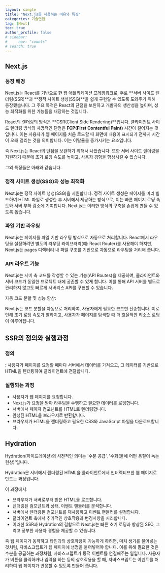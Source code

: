 ```yaml
---
layout: single
title: "Next.js를 사용하는 이유와 특징"
categories: 기술면접
tag: [Next]
toc: true
author_profile: false
# sidebar:
#     nav: "counts"
# search: true
---
```


## Next.js

### 등장 배경

Next.js는 React를 기반으로 한 웹 애플리케이션 프레임워크로, 주로 **서버 사이드 렌더링(SSR)**과 **정적 사이트 생성(SSG)**을 쉽게 구현할 수 있도록 도와주기 위해 등장했습니다. 그 주요 목적은 React의 단점을 보완하고 개발자의 생산성을 높이며, 성능 최적화를 위한 기능들을 내장하는 것입니다.

React의 렌더링의 방식은 **CSR(Client Side Rendering)**입니다. 클라이언트 사이드 렌더링 방식의 치명적인 단점은 **FCP(First Contentful Paint)** 시간이 길어지는 것입니다. 이는 사용자가 웹 페이지를 처음 로드할 때 화면에 내용이 표시되기 전까지 시간이 오래 걸리는 것을 의미합니다. 이는 이탈율을 증가시키는 요소입니다.

즉 Next.js는 React의 단점을 보완하기 위해서 나왔습니다. 또한 서버 사이드 렌더링을 지원하기 때문에 초기 로딩 속도를 높이고, 사용자 경험을 향상시킬 수 있습니다.

그외 특징들은 아래와 같습니다.

### 정적 사이트 생성(SSG)와 성능 최적화

Next.js는 정적 사이트 생성(SSG)을 지원합니다. 정적 사이트 생성은 페이지를 미리 빌드하여 HTML 파일로 생성한 후 서버에서 제공하는 방식으로, 이는 빠른 페이지 로딩 속도와 서버 부하 감소에 기여합니다. Next.js는 이러한 방식의 구축을 손쉽게 만들 수 있도록 돕습니다.

### 파일 기반 라우팅

Next.js는 페이지를 파일 기반 라우팅 방식으로 자동으로 처리합니다. React에서 라우팅을 설정하려면 별도의 라우팅 라이브러리(예: React Router)를 사용해야 하지만, Next.js는 pages 디렉터리 내 파일 구조를 기반으로 자동으로 라우팅을 처리해 줍니다.

### API 라우트 기능

Next.js는 서버 측 코드를 작성할 수 있는 기능(API Routes)을 제공하여, 클라이언트와 서버 코드가 동일한 프로젝트 내에 공존할 수 있게 합니다. 이를 통해 API 서버를 별도로 관리하지 않고도 빠르게 서버리스 API를 구현할 수 있습니다.

자동 코드 분할 및 성능 향상:

Next.js는 코드 분할을 자동으로 처리하여, 사용자에게 필요한 코드만 전송합니다. 이로 인해 초기 로딩 속도가 빨라지고, 사용자가 페이지를 탐색할 때 더 효율적인 리소스 로딩이 이루어집니다.

## SSR의 정의와 실행과정

### 정의

: 사용자가 페이지를 요청할 때마다 서버에서 데이터를 가져오고, 그 데이터를 기반으로 HTML을 렌더링하여 클라이언트에 전달합니다.

### 실행되는 과정

- 사용자가 웹 페이지를 요청합니다.
- Next.js가 요청을 받아 라우팅을 수행하고 필요한 데이터를 로딩합니다.
- 서버에서 페이지 컴포넌트를 HTML로 렌더링합니다.
- 완성된 HTML을 브라우저로 반환합니다.
- 브라우저가 HTML을 렌더링하고 필요한 CSS와 JavaScript 파일을 다운로드합니다.

## Hydration

Hydration(하이드레이션)의 사전적인 의미는 '수분 공급', '수화(물에 어떤 용질이 녹는 현상)'입니다.

Hydration은 서버에서 렌더링된 HTML을 클라이언트에서 인터랙티브한 웹 페이지로 만드는 과정입니다.

이 과정에서:

- 브라우저가 서버로부터 받은 HTML을 로드합니다.
- 렌더링된 컴포넌트와 상태, 이벤트 핸들러를 분석합니다.
- 서버에서 렌더링된 컴포넌트를 재사용하고 이벤트 핸들러를 설정합니다.
- 클라이언트 측에서 추가적인 상호작용과 변경사항을 처리합니다.
- 이러한 SSR과 Hydration의 결합으로 Next.js는 빠른 초기 로딩과 향상된 SEO, 그리고 풍부한 사용자 경험을 제공할 수 있습니다.

즉
웹 페이지가 동작하고 타인과의 상호작용이 가능하게 하려면, 마치 생기를 불어넣는 것처럼, 자바스크립트가 웹 페이지에 생명을 불어넣어야 합니다. 이를 위해 필요한 것은 수분을 공급하는 과정처럼, 자바스크립트가 동적 이벤트를 연결해주는 일입니다. 사용자가 버튼을 클릭하거나 입력을 하는 등의 상호작용을 할 때, 자바스크립트는 이벤트를 처리하여 웹 페이지가 반응할 수 있도록 만들어 줍니다.
